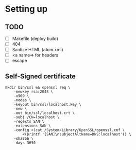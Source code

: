 # Setting up

## TODO

- [ ] Makefile (deploy build)
- [ ] 404
- [ ] Santize HTML (atom.xml)
- [ ] <a name=> for headers
- [ ] escape

## Self-Signed certificate

```
mkdir bin/ssl && openssl req \
    -newkey rsa:2048 \
    -x509 \
    -nodes \
    -keyout bin/ssl/localhost.key \
    -new \
    -out bin/ssl/localhost.crt \
    -subj /CN=localhost \
    -reqexts SAN \
    -extensions SAN \
    -config <(cat /System/Library/OpenSSL/openssl.cnf \
        <(printf '[SAN]\nsubjectAltName=DNS:localhost')) \
    -sha256 \
    -days 3650
```
